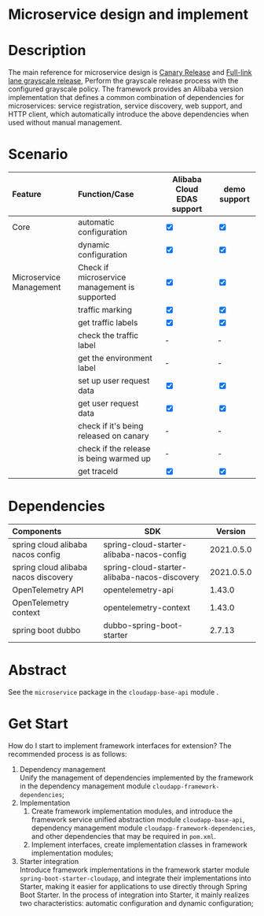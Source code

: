 # Microservice design and implement

# Description

The main reference for microservice design is [Canary Release]( https://help.aliyun.com/zh/edas/user-guide/use-the-edas-console-to-implement-canary-releases-of-applications-in-kubernetes-clusters-2) 
and [Full-link lane grayscale release](https://help.aliyun.com/zh/edas/user-guide/full-link-canary-grayscale-release-using-full-link-swimlanes-k8s), Perform the grayscale 
release process with the configured grayscale policy. The framework provides an Alibaba version implementation that 
defines a common combination of dependencies for microservices: service registration, service discovery, web support,
and HTTP client, which automatically introduce the above dependencies when used without manual management.


# Scenario

| **Feature**             | **Function/Case**                             | **Alibaba Cloud EDAS support**  | **demo support**                |
|:------------------------|:----------------------------------------------|---------------------------------|---------------------------------|
| Core                    | automatic configuration                       | <input type="checkbox" checked> | <input type="checkbox" checked> |
|                         | dynamic configuration                         | <input type="checkbox" checked> | <input type="checkbox" checked> |
| Microservice Management | Check if microservice management is supported | <input type="checkbox" checked> | <input type="checkbox" checked> |
|                         | traffic marking                               | <input type="checkbox" checked> | <input type="checkbox" checked> |
|                         | get traffic labels                            | <input type="checkbox" checked> | <input type="checkbox" checked> |
|                         | check the traffic label                       | -                               | -                               |
|                         | get the environment label                     | -                               | -                               |
|                         | set up user request data                      | <input type="checkbox" checked> | <input type="checkbox" checked> |
|                         | get user request data                         | <input type="checkbox" checked> | <input type="checkbox" checked> |
|                         | check if it's being released on canary        | -                               | -                               |
|                         | check if the release is being warmed up       | -                               | -                               |
|                         | get traceId                                   | <input type="checkbox" checked> | <input type="checkbox" checked> |


# Dependencies

| **Components**                        | **SDK**                                      | **Version** |
|:--------------------------------------|----------------------------------------------|-------------|
| spring cloud alibaba nacos config     | spring-cloud-starter-alibaba-nacos-config    | 2021.0.5.0  |
| spring cloud alibaba nacos discovery | spring-cloud-starter-alibaba-nacos-discovery | 2021.0.5.0  |
| OpenTelemetry API                     | opentelemetry-api                            | 1.43.0      |
| OpenTelemetry context                 | opentelemetry-context                        | 1.43.0      |
| spring boot dubbo                     | dubbo-spring-boot-starter                    | 2.7.13      |


# Abstract

See the `microservice` package in the `cloudapp-base-api` module .


# Get Start

How do I start to implement framework interfaces for extension? The recommended process is as follows:

1. Dependency management <br>
   Unify the management of dependencies implemented by the framework in the dependency management module
   `cloudapp-framework-dependencies`;
2. Implementation
    1. Create framework implementation modules, and introduce the framework service unified abstraction module
       `cloudapp-base-api`, dependency management module `cloudapp-framework-dependencies`, and other dependencies
       that may be required in `pom.xml`.
    2. Implement interfaces, create implementation classes in framework implementation modules;
3. Starter integration <br>
   Introduce framework implementations in the framework starter module `spring-boot-starter-cloudapp`, and
   integrate their implementations into Starter, making it easier for applications to use directly through Spring
   Boot Starter. In the process of integration into Starter, it mainly realizes two characteristics: automatic
   configuration and dynamic configuration;
